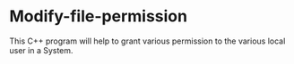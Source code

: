 # Modify-file-permission
This C++ program will help to grant various permission to the various local user in a System.
